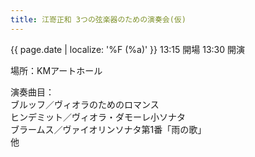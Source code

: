 ```yaml
---
title: 江嵜正和 3つの弦楽器のための演奏会(仮)
---
```

{{ page.date | localize: '%F (%a)' }}
13:15 開場 13:30 開演

場所：KMアートホール

演奏曲目：  
ブルッフ／ヴィオラのためのロマンス  
ヒンデミット／ヴィオラ・ダモーレ小ソナタ  
ブラームス／ヴァイオリンソナタ第1番「雨の歌」  
他